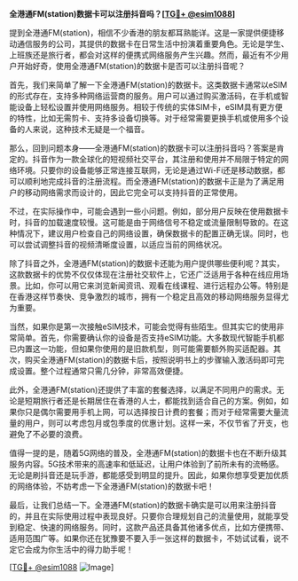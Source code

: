 **全港通FM(station)数据卡可以注册抖音吗？[[TG💪+ @esim1088](https://t.me/s/esim1088)]**

提到全港通FM(station)，相信不少香港的朋友都耳熟能详。这是一家提供便捷移动通信服务的公司，其提供的数据卡在日常生活中扮演着重要角色。无论是学生、上班族还是旅行者，都会对这样的便携式网络服务产生兴趣。然而，最近有不少用户开始好奇，使用全港通FM(station)的数据卡是否可以注册抖音呢？

首先，我们来简单了解一下全港通FM(station)的数据卡。这类数据卡通常以eSIM的形式存在，支持多种网络运营商的服务。用户可以通过购买激活码，在手机或智能设备上轻松设置并使用网络服务。相较于传统的实体SIM卡，eSIM具有更方便的特性，比如无需剪卡、支持多设备切换等。对于经常需要更换手机或使用多个设备的人来说，这种技术无疑是一个福音。

那么，回到问题本身——全港通FM(station)的数据卡可以注册抖音吗？答案是肯定的。抖音作为一款全球化的短视频社交平台，其注册和使用并不局限于特定的网络环境。只要你的设备能够正常连接互联网，无论是通过Wi-Fi还是移动数据，都可以顺利地完成抖音的注册流程。而全港通FM(station)的数据卡正是为了满足用户的移动网络需求而设计的，因此它完全可以支持抖音的正常使用。

不过，在实际操作中，可能会遇到一些小问题。例如，部分用户反映在使用数据卡时，抖音的加载速度较慢。这可能是由于网络信号不稳定或流量限制导致的。在这种情况下，建议用户检查自己的网络设置，确保数据卡的配置正确无误。同时，也可以尝试调整抖音的视频清晰度设置，以适应当前的网络状况。

除了抖音之外，全港通FM(station)的数据卡还能为用户提供哪些便利呢？其实，这款数据卡的优势不仅仅体现在注册社交软件上，它还广泛适用于各种在线应用场景。比如，你可以用它来浏览新闻资讯、观看在线课程、进行远程办公等。特别是在香港这样节奏快、竞争激烈的城市，拥有一个稳定且高效的移动网络服务显得尤为重要。

当然，如果你是第一次接触eSIM技术，可能会觉得有些陌生。但其实它的使用非常简单。首先，你需要确认你的设备是否支持eSIM功能。大多数现代智能手机都已内置这一功能，但如果你使用的是旧款机型，则可能需要额外购买适配器。其次，购买全港通FM(station)的数据卡后，按照说明书上的步骤输入激活码即可完成设置。整个过程通常只需几分钟，非常高效便捷。

此外，全港通FM(station)还提供了丰富的套餐选择，以满足不同用户的需求。无论是短期旅行者还是长期居住在香港的人士，都能找到适合自己的方案。例如，如果你只是偶尔需要用手机上网，可以选择按日计费的套餐；而对于经常需要大量流量的用户，则可以考虑包月或包季度的优惠计划。这样一来，不仅节省了开支，也避免了不必要的浪费。

值得一提的是，随着5G网络的普及，全港通FM(station)的数据卡也在不断升级其服务内容。5G技术带来的高速率和低延迟，让用户体验到了前所未有的流畅感。无论是刷抖音还是玩手游，都能感受到明显的提升。因此，如果你想享受更加优质的网络体验，不妨考虑一下全港通FM(station)的数据卡吧！

最后，让我们总结一下。全港通FM(station)的数据卡确实是可以用来注册抖音的，并且在实际使用过程中表现良好。只要你合理规划自己的流量使用，就能享受到稳定、快速的网络服务。同时，这款产品还具备其他诸多优点，比如方便携带、适用范围广等。如果你还在犹豫要不要入手一张这样的数据卡，不妨试试看，说不定它会成为你生活中的得力助手呢！

[[TG💪+ @esim1088](https://t.me/s/esim1088) ![Image](https://i.postimg.cc/4NQfJmqS/Snipaste-2025-05-13-00-14-12.png)]